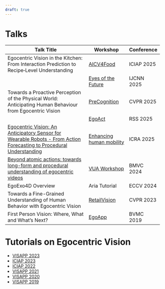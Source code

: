 ```yaml
---
draft: true
---
```

# Talks

| Talk Title | Workshop | Conference |
|-|-|-|
| Egocentric Vision in the Kitchen: From Interaction Prediction to Recipe‑Level Understanding |[AICV4Food](https://sites.google.com/unimib.it/aicv4food/home) | ICIAP 2025 |
| | [Eyes of the Future](https://sites.google.com/view/iaise-ijcnn-2025/iaise) | IJCNN 2025|
| Towards a Proactive Perception of the Physical World: Anticipating Human Behaviour from Egocentric Vision | [PreCognition](https://sites.google.com/view/ieeecvf-cvpr2025-precognition) | CVPR 2025|
| | [EgoAct](https://egoact.github.io/rss2025/) | RSS 2025 |
| [Egocentric Vision: An Anticipatory Sensor for Wearable Robots - From Action Forecasting to Procedural Understanding](http://antoninofurnari.it/downloads/talks/ehm_icra25.pdf) | [Enhancing human mobility](https://sites.google.com/andrew.cmu.edu/icra2025-vision-wearable-robot) | ICRA 2025|
| [Beyond atomic actions: towards long-form and procedural understanding of egocentric videos](http://antoninofurnari.it/downloads/talks/vua2024_bmvc.pdf) | [VUA Workshop](https://vua-bmvc.github.io/2024/) | BMVC 2024|
| EgoExo4D Overview | Aria Tutorial | ECCV 2024|
| Towards a Fine-Grained Understanding of Human Behavior with Egocentric Vision |  [RetailVision](https://retailvisionworkshop.github.io/old/cvpr2023/) | CVPR 2023 |
| First Person Vision: Where, What and What’s Next? | [EgoApp](https://egoappworkshop.wordpress.com) | BVMC 2019 |

# Tutorials on Egocentric Vision
* [VISAPP 2023](visapp2023/)
* [ICIAP 2023](iciap2023/)
* [ICIAP 2022](iciap2022/)
* [VISAPP 2021](visapp2021/)
* [VISAPP 2020](visapp2020/)
* [VISAPP 2019](visapp2019/)